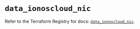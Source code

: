 # `data_ionoscloud_nic`

Refer to the Terraform Registry for docs: [`data_ionoscloud_nic`](https://registry.terraform.io/providers/ionos-cloud/ionoscloud/6.7.6/docs/data-sources/nic).
